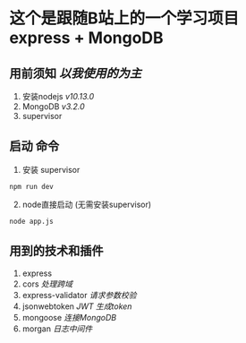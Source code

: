 # 这个是跟随B站上的一个学习项目 express + MongoDB   


## 用前须知  *以我使用的为主*

1. 安装nodejs *v10.13.0*
2. MongoDB *v3.2.0*
3. supervisor


## 启动 命令 
1. 安装 supervisor
```
npm run dev
```
2. node直接启动 (无需安装supervisor)
```
node app.js
```

## 用到的技术和插件

1. express  
2. cors *处理跨域*  
3. express-validator *请求参数校验*
4. jsonwebtoken *JWT 生成token*
5. mongoose *连接MongoDB*
6. morgan *日志中间件*
